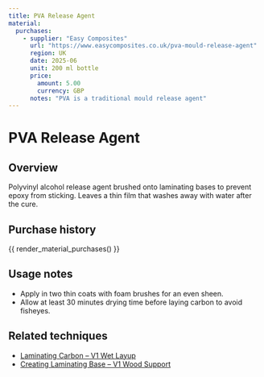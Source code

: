 ```yaml
---
title: PVA Release Agent
material:
  purchases:
    - supplier: "Easy Composites"
      url: "https://www.easycomposites.co.uk/pva-mould-release-agent"
      region: UK
      date: 2025-06
      unit: 200 ml bottle
      price:
        amount: 5.00
        currency: GBP
      notes: "PVA is a traditional mould release agent"
---
```

# PVA Release Agent

## Overview
Polyvinyl alcohol release agent brushed onto laminating bases to prevent epoxy from sticking. Leaves a thin film that
washes away with water after the cure.

## Purchase history

{{ render_material_purchases() }}

## Usage notes
- Apply in two thin coats with foam brushes for an even sheen.
- Allow at least 30 minutes drying time before laying carbon to avoid fisheyes.

## Related techniques
- [Laminating Carbon – V1 Wet Layup](../techniques/laminating-carbon/v1/wet-layup.md)
- [Creating Laminating Base – V1 Wood Support](../techniques/creating-laminating-base/v1/wood-support.md)
